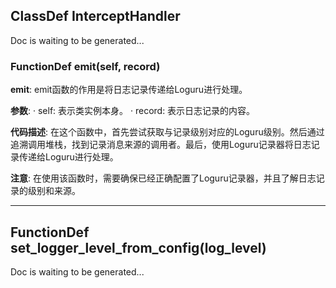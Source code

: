 ## ClassDef InterceptHandler
Doc is waiting to be generated...
### FunctionDef emit(self, record)
**emit**: emit函数的作用是将日志记录传递给Loguru进行处理。

**参数**:
· self: 表示类实例本身。
· record: 表示日志记录的内容。

**代码描述**:
在这个函数中，首先尝试获取与记录级别对应的Loguru级别。然后通过追溯调用堆栈，找到记录消息来源的调用者。最后，使用Loguru记录器将日志记录传递给Loguru进行处理。

**注意**: 在使用该函数时，需要确保已经正确配置了Loguru记录器，并且了解日志记录的级别和来源。
***
## FunctionDef set_logger_level_from_config(log_level)
Doc is waiting to be generated...
